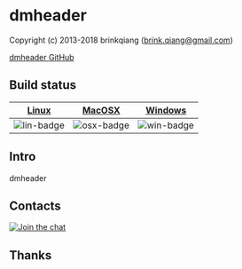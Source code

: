 # dmheader

Copyright (c) 2013-2018 brinkqiang (brink.qiang@gmail.com)

[dmheader GitHub](https://github.com/brinkqiang/dmheader)

## Build status
| [Linux][lin-link] | [MacOSX][osx-link] | [Windows][win-link] |
| :---------------: | :----------------: | :-----------------: |
| ![lin-badge]      | ![osx-badge]       | ![win-badge]        |

[lin-badge]: https://travis-ci.org/brinkqiang/dmheader.svg?branch=master "Travis build status"
[lin-link]:  https://travis-ci.org/brinkqiang/dmheader "Travis build status"
[osx-badge]: https://travis-ci.org/brinkqiang/dmheader.svg?branch=master "Travis build status"
[osx-link]:  https://travis-ci.org/brinkqiang/dmheader "Travis build status"
[win-badge]: https://ci.appveyor.com/api/projects/status/github/brinkqiang/dmheader?branch=master&svg=true "AppVeyor build status"
[win-link]:  https://ci.appveyor.com/project/brinkqiang/dmheader "AppVeyor build status"

## Intro
dmheader

## Contacts
[![Join the chat](https://badges.gitter.im/brinkqiang/dmheader/Lobby.svg)](https://gitter.im/brinkqiang/dmheader)

## Thanks
